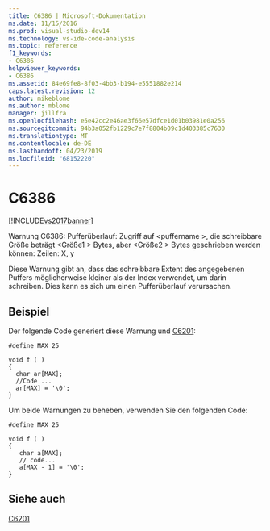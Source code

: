 ```yaml
---
title: C6386 | Microsoft-Dokumentation
ms.date: 11/15/2016
ms.prod: visual-studio-dev14
ms.technology: vs-ide-code-analysis
ms.topic: reference
f1_keywords:
- C6386
helpviewer_keywords:
- C6386
ms.assetid: 84e69fe8-8f03-4bb3-b194-e5551882e214
caps.latest.revision: 12
author: mikeblome
ms.author: mblome
manager: jillfra
ms.openlocfilehash: e5e42cc2e46ae3f66e57dfce1d01b03981e0a256
ms.sourcegitcommit: 94b3a052fb1229c7e7f8804b09c1d403385c7630
ms.translationtype: MT
ms.contentlocale: de-DE
ms.lasthandoff: 04/23/2019
ms.locfileid: "68152220"
---
```

# <a name="c6386"></a>C6386
[!INCLUDE[vs2017banner](../includes/vs2017banner.md)]

Warnung C6386: Pufferüberlauf: Zugriff auf \<puffername >, die schreibbare Größe beträgt \<Größe1 > Bytes, aber \<Größe2 > Bytes geschrieben werden können: Zeilen: X, y  
  
 Diese Warnung gibt an, dass das schreibbare Extent des angegebenen Puffers möglicherweise kleiner als der Index verwendet, um darin schreiben. Dies kann es sich um einen Pufferüberlauf verursachen.  
  
## <a name="example"></a>Beispiel  
 Der folgende Code generiert diese Warnung und [C6201](../code-quality/c6201.md):  
  
```  
#define MAX 25  
  
void f ( )  
{  
  char ar[MAX];  
  //Code ...  
  ar[MAX] = '\0';  
}  
```  
  
 Um beide Warnungen zu beheben, verwenden Sie den folgenden Code:  
  
```  
#define MAX 25  
  
void f ( )  
{  
   char a[MAX];  
   // code...  
   a[MAX - 1] = '\0';  
}   
```  
  
## <a name="see-also"></a>Siehe auch  
 [C6201](../code-quality/c6201.md)
